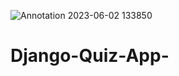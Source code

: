 ![Annotation 2023-06-02 133850](https://github.com/omar-hamwi/Django-Quiz-App-/assets/72281750/8ecfef3c-9d8b-4bb1-be5b-9e17915d2a6e)
# Django-Quiz-App-
